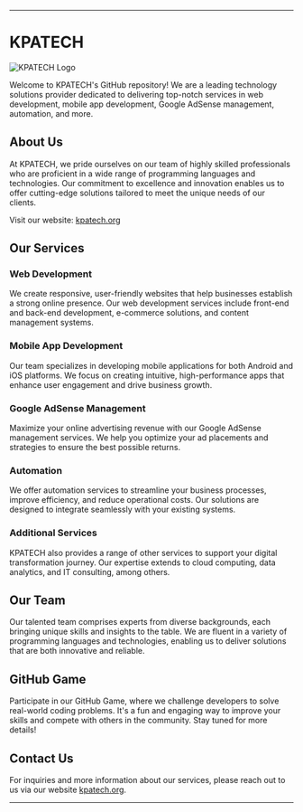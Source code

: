 
---

# KPATECH

![KPATECH Logo](https://kpatech.org/static/media/logo.a746fce6dd619a711508.png)

Welcome to KPATECH's GitHub repository! We are a leading technology solutions provider dedicated to delivering top-notch services in web development, mobile app development, Google AdSense management, automation, and more.

## About Us

At KPATECH, we pride ourselves on our team of highly skilled professionals who are proficient in a wide range of programming languages and technologies. Our commitment to excellence and innovation enables us to offer cutting-edge solutions tailored to meet the unique needs of our clients.

Visit our website: [kpatech.org](https://kpatech.org)

## Our Services

### Web Development
We create responsive, user-friendly websites that help businesses establish a strong online presence. Our web development services include front-end and back-end development, e-commerce solutions, and content management systems.

### Mobile App Development
Our team specializes in developing mobile applications for both Android and iOS platforms. We focus on creating intuitive, high-performance apps that enhance user engagement and drive business growth.

### Google AdSense Management
Maximize your online advertising revenue with our Google AdSense management services. We help you optimize your ad placements and strategies to ensure the best possible returns.

### Automation
We offer automation services to streamline your business processes, improve efficiency, and reduce operational costs. Our solutions are designed to integrate seamlessly with your existing systems.

### Additional Services
KPATECH also provides a range of other services to support your digital transformation journey. Our expertise extends to cloud computing, data analytics, and IT consulting, among others.

## Our Team

Our talented team comprises experts from diverse backgrounds, each bringing unique skills and insights to the table. We are fluent in a variety of programming languages and technologies, enabling us to deliver solutions that are both innovative and reliable.

## GitHub Game

Participate in our GitHub Game, where we challenge developers to solve real-world coding problems. It's a fun and engaging way to improve your skills and compete with others in the community. Stay tuned for more details!

## Contact Us

For inquiries and more information about our services, please reach out to us via our website [kpatech.org](https://kpatech.org).

---

